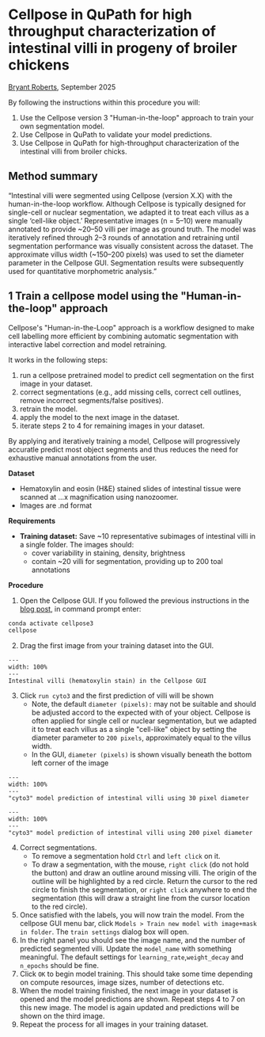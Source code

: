 # Cellpose in QuPath for high throughput characterization of intestinal villi in progeny of broiler chickens
[Bryant Roberts](https://www.adelaide.edu.au/directory/bryant.roberts), September 2025

By following the instructions within this procedure you will:
1. Use the Cellpose version 3 "Human-in-the-loop" approach to train your own segmentation model.
2. Use Cellpose in QuPath to validate your model predictions.
3. Use Cellpose in QuPath for high-throughput characterization of the intestinal villi from broiler chicks.

## Method summary
“Intestinal villi were segmented using Cellpose (version X.X) with the human-in-the-loop workflow. Although Cellpose is typically designed for single-cell or nuclear segmentation, we adapted it to treat each villus as a single ‘cell-like object.’ Representative images (n = 5–10) were manually annotated to provide ~20–50 villi per image as ground truth. The model was iteratively refined through 2–3 rounds of annotation and retraining until segmentation performance was visually consistent across the dataset. The approximate villus width (~150–200 pixels) was used to set the diameter parameter in the Cellpose GUI. Segmentation results were subsequently used for quantitative morphometric analysis.”


## 1 Train a cellpose model using the "Human-in-the-loop" approach
Cellpose's "Human-in-the-Loop" approach is a workflow designed to make cell labelling more efficient by combining automatic segmentation with interactive label correction and model retraining.

It works in the following steps: 
1. run a cellpose pretrained model to predict cell segmentation on the first image in your dataset.
2. correct segmentations (e.g., add missing cells, correct cell outlines, remove incorrect segments/false positives).
3. retrain the model.
4. apply the model to the next image in the dataset.
5. iterate steps 2 to 4 for remaining images in your dataset.

By applying and iteratively training a model, Cellpose will progressively accuratle predict most object segments and thus reduces the need for exhaustive manual annotations from the user.

**Dataset**
- Hematoxylin and eosin (H&E) stained slides of intestinal tissue were scanned at ...x magnification using nanozoomer.
- Images are .nd format

**Requirements**
- **Training dataset:** Save ~10 representative subimages of intestinal villi in a single folder. The images should: 
    - cover variability in staining, density, brightness
    - contain ~20 villi for segmentation, providing up to 200 toal annotations

**Procedure**
1. Open the Cellpose GUI. If you followed the previous instructions in the [blog post](#qupath-cellpose), in command prompt enter:
```bash
conda activate cellpose3
cellpose
```
2. Drag the first image from your training dataset into the GUI.

```{figure} C:/users/a1230264/bioimaging/_static/cellpose_villi_image.png
---
width: 100%
---
Intestinal villi (hematoxylin stain) in the Cellpose GUI
```

3. Click `run cyto3` and the first prediction of villi will be shown
    - Note, the default `diameter (pixels):` may not be suitable and should be adjusted accord to the expected with of your object. Cellpose is often applied for single cell or nuclear segmentation, but we adapted it to treat each villus as a single "cell-like" object by setting the diameter parameter to `200 pixels`, approximately equal to the villus width.
    - In the GUI, `diameter (pixels)` is shown visually beneath the bottom left corner of the image

```{figure} C:/users/a1230264/bioimaging/_static/cellpose_villi_predict_030pix.png
---
width: 100%
---
"cyto3" model prediction of intestinal villi using 30 pixel diameter
```

```{figure} C:/users/a1230264/bioimaging/_static/cellpose_villi_predict_200pix.png
---
width: 100%
---
"cyto3" model prediction of intestinal villi using 200 pixel diameter
```

4. Correct segmentations.
    - To remove a segmentation hold `Ctrl` and `left click` on it.
    - To draw a segmentation, with the mouse, `right click` (do not hold the button) and draw an outline around missing villi. The origin of the outline will be highlighted by a red circle. Return the cursor to the red circle to finish the segmentation, or `right click` anywhere to end the segmentation (this will draw a straight line from the cursor location to the red circle).
5. Once satisfied with the labels, you will now train the model. From the cellpose GUI menu bar, click `Models > Train new model with image+mask in folder`. The `train settings` dialog box will open.
6. In the right panel you should see the image name, and the number of predicted segmented villi. Update the `model_name` with something meaningful. The default settings for `learning_rate`,`weight_decay` and `n_epochs` should be fine.
7. Click `OK` to begin model training. This should take some time depending on compute resources, image sizes, number of detections etc. 
8. When the model training finished, the next image in your dataset is opened and the model predictions are shown. Repeat steps 4 to 7 on this new image. The model is again updated and predictions will be shown on the third image.
9. Repeat the process for all images in your training dataset.
